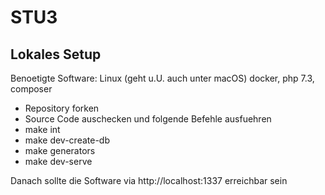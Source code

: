 STU3
====

Lokales Setup
-------------

Benoetigte Software: Linux (geht u.U. auch unter macOS) docker, php 7.3,
composer

- Repository forken
- Source Code auschecken und folgende Befehle ausfuehren
- make int
- make dev-create-db
- make generators
- make dev-serve

Danach sollte die Software via http://localhost:1337 erreichbar sein
